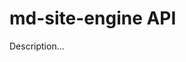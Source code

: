 <!-- ======================================================================
--- Search engine
title:          API
keywords:       API
description:    API for md-site-engine.
--- Menu system
order:          90
text:           API
hidden:         false
umbel:          false
--- Page properties
id:             
document:       
layout:         layout-2-left
$-left:         #side-menu
searchable:     true
--- Side menu
side-menu-root:     /documentation
side-menu-header:   Documentation
side-menu-top:      Introduction
side-menu-depth:    2
======================================================================= -->

# md-site-engine API

Description...